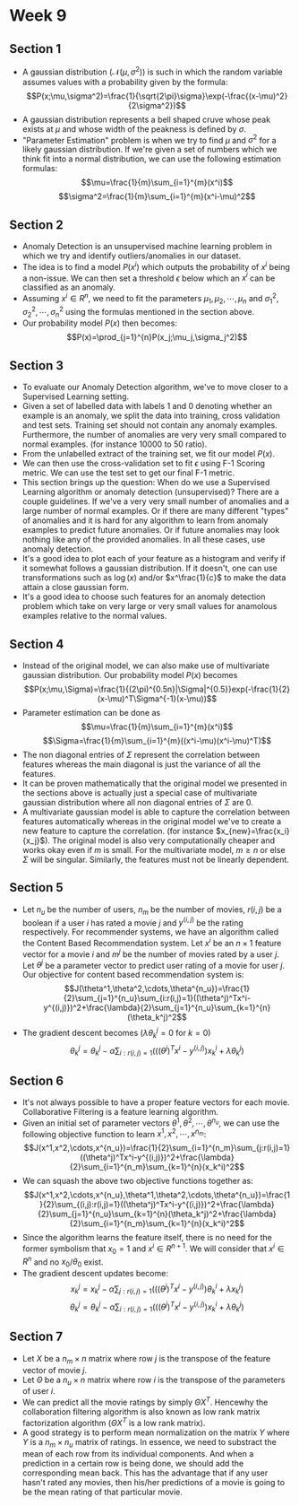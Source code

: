 # Week 9

## Section 1
* A gaussian distribution ($\mathcal{N}(\mu,\sigma^2)$) is such in which the random variable assumes values with a probability given by the formula:
$$P(x;\mu,\sigma^2)=\frac{1}{\sqrt{2\pi}\sigma}\exp(-\frac{(x-\mu)^2}{2\sigma^2})$$
* A gaussian distribution represents a bell shaped cruve whose peak exists at $\mu$ and whose width of the peakness is defined by $\sigma$.
* "Parameter Estimation" problem is when we try to find $\mu$ and $\sigma^2$ for a likely gaussian distribution. If we're given a set of numbers which we think fit into a normal distribution, we can use the following estimation formulas:
$$\mu=\frac{1}{m}\sum_{i=1}^{m}(x^i)$$
$$\sigma^2=\frac{1}{m}\sum_{i=1}^{m}(x^i-\mu)^2$$

## Section 2
* Anomaly Detection is an unsupervised machine learning problem in which we try and identify outliers/anomalies in our dataset. 
* The idea is to find a model $P(x^i)$ which outputs the probability of $x^i$ being a non-issue. We can then set a threshold $\epsilon$ below which an $x^i$ can be classified as an anomaly.
* Assuming $x^i\in R^n$, we need to fit the parameters $\mu_1, \mu_2, \cdots, \mu_n$ and $\sigma_1^2, \sigma_2^2, \cdots, \sigma_n^2$ using the formulas mentioned in the section above.
* Our probability model $P(x)$ then becomes:
$$P(x)=\prod_{j=1}^{n}P(x_j;\mu_j,\sigma_j^2)$$

## Section 3
* To evaluate our Anomaly Detection algorithm, we've to move closer to a Supervised Learning setting.
* Given a set of labelled data with labels $1$ and $0$ denoting whether an example is an anomaly, we split the data into training, cross validation and test sets. Training set should not contain any anomaly examples. Furthermore, the number of anomalies are very very small compared to normal examples. (for instance 10000 to 50 ratio).
* From the unlabelled extract of the training set, we fit our model $P(x)$. 
* We can then use the cross-validation set to fit $\epsilon$ using F-1 Scoring metric. We can use the test set to get our final F-1 metric.
* This section brings up the question: When do we use a Supervised Learning algorithm or anomaly detection (unsupervised)? There are a couple guidelines. If we've a very very small number of anomalies and a large number of normal examples. Or if there are many different "types" of anomalies and it is hard for any algorithm to learn from anomaly examples to predict future anomalies. Or if future anomalies may look nothing like any of the provided anomalies. In all these cases, use anomaly detection.
* It's a good idea to plot each of your feature as a histogram and verify if it somewhat follows a gaussian distribution. If it doesn't, one can use transformations such as $\log(x)$ and/or $x^\frac{1}{c}$ to make the data attain a close gaussian form.
* It's a good idea to choose such features for an anomaly detection problem which take on very large or very small values for anamolous examples relative to the normal values.  

## Section 4
* Instead of the original model, we can also make use of multivariate gaussian distribution. Our probability model $P(x)$ becomes
$$P(x;\mu,\Sigma)=\frac{1}{(2\pi)^{0.5n}|\Sigma|^{0.5}}exp(-\frac{1}{2}(x-\mu)^T\Sigma^{-1}(x-\mu))$$
* Parameter estimation can be done as
$$\mu=\frac{1}{m}\sum_{i=1}^{m}(x^i)$$
$$\Sigma=\frac{1}{m}\sum_{i=1}^{m}((x^i-\mu)(x^i-\mu)^T)$$
* The non diagonal entries of $\Sigma$ represent the correlation between features whereas the main diagonal is just the variance of all the features.
* It can be proven mathematically that the original model we presented in the sections above is actually just a special case of multivariate gaussian distribution where all non diagonal entries of $\Sigma$ are 0.
* A multivariate gaussian model is able to capture the correlation between features automatically whereas in the original model we've to create a new feature to capture the correlation. (for instance $x_{new}=\frac{x_i}{x_j}$). The original model is also very computationally cheaper and works okay even if $m$ is small. For the multivariate model, $m\ge n$ or else $\Sigma$ will be singular. Similarly, the features must not be linearly dependent.

## Section 5
* Let $n_u$ be the number of users, $n_m$ be the number of movies, $r(i, j)$ be a boolean if a user $i$ has rated a movie $j$ and $y^{(i, j)}$ be the rating respectively. For recommender systems, we have an algorithm called the Content Based Recommendation system. Let $x^i$ be an $n\times1$ feature vector for a movie $i$ and $m^j$ be the number of movies rated by a user $j$. Let $\theta^j$ be a parameter vector to predict user rating of a movie for user $j$. Our objective for content based recommendation system is:
$$J(\theta^1,\theta^2,\cdots,\theta^{n_u})=\frac{1}{2}\sum_{j=1}^{n_u}\sum_{i:r(i,j)=1}((\theta^j)^Tx^i-y^{(i,j)})^2+\frac{\lambda}{2}\sum_{j=1}^{n_u}\sum_{k=1}^{n}(\theta_k^j)^2$$
* The gradient descent becomes ($\lambda\theta_k^j=0$ for $k=0$)
$$\theta_k^j=\theta_k^j-\alpha\sum_{i:r(i,j)=1}(((\theta^j)^Tx^i-y^{(i,j)})x_k^i+\lambda\theta_k^j)$$

## Section 6
* It's not always possible to have a proper feature vectors for each movie. Collaborative Filtering is a feature learning algorithm.
* Given an initial set of parameter vectors $\theta^1,\theta^2,\cdots,\theta^{n_u}$, we can use the following objective function to learn $x^1,x^2,\cdots,x^{n_m}$:
$$J(x^1,x^2,\cdots,x^{n_u})=\frac{1}{2}\sum_{i=1}^{n_m}\sum_{j:r(i,j)=1}((\theta^j)^Tx^i-y^{(i,j)})^2+\frac{\lambda}{2}\sum_{i=1}^{n_m}\sum_{k=1}^{n}(x_k^i)^2$$
* We can squash the above two objective functions together as:
$$J(x^1,x^2,\cdots,x^{n_u},\theta^1,\theta^2,\cdots,\theta^{n_u})=\frac{1}{2}\sum_{(i,j):r(i,j)=1}((\theta^j)^Tx^i-y^{(i,j)})^2+\frac{\lambda}{2}\sum_{j=1}^{n_u}\sum_{k=1}^{n}(\theta_k^j)^2+\frac{\lambda}{2}\sum_{i=1}^{n_m}\sum_{k=1}^{n}(x_k^i)^2$$
* Since the algorithm learns the feature itself, there is no need for the former symbolism that $x_0=1$ and $x^i\in R^{n+1}$. We will consider that $x^i\in R^n$ and no $x_0$/$\theta_0$ exist.
* The gradient descent updates become:
$$x_k^j=x_k^j-\alpha\sum_{j:r(i,j)=1}(((\theta^j)^Tx^i-y^{(i,j)})\theta_k^i+\lambda x_k^j)$$
$$\theta_k^j=\theta_k^j-\alpha\sum_{i:r(i,j)=1}(((\theta^j)^Tx^i-y^{(i,j)})x_k^i+\lambda\theta_k^j)$$

## Section 7
* Let $X$ be a $n_m\times n$ matrix where row $j$ is the transpose of the feature vector of movie $j$.
* Let $\Theta$ be a $n_u \times n$ matrix where row $i$ is the transpose of the parameters of user $i$.
* We can predict all the movie ratings by simply $\Theta X^T$. Hencewhy the collaboration filtering algorithm is also known as low rank matrix factorization algorithm ($\Theta X^T$ is a low rank matrix).
* A good strategy is to perform mean normalization on the matrix $Y$ where $Y$ is a $n_m\times n_u$ matrix of ratings. In essence, we need to substract the mean of each row from its individual components. And when a prediction in a certain row is being done, we should add the corresponding mean back. This has the advantage that if any user hasn't rated any movies, then his/her predictions of a movie is going to be the mean rating of that particular movie.

